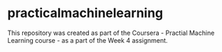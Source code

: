 # practicalmachinelearning

This repository was created as part of the Coursera - Practial Machine Learning course - as a part of the Week 4 assignment. 
